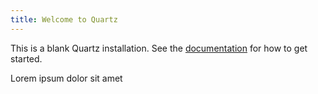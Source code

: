 ```yaml
---
title: Welcome to Quartz
---
```


This is a blank Quartz installation.
See the [documentation](https://quartz.jzhao.xyz) for how to get started.

Lorem ipsum dolor sit amet

